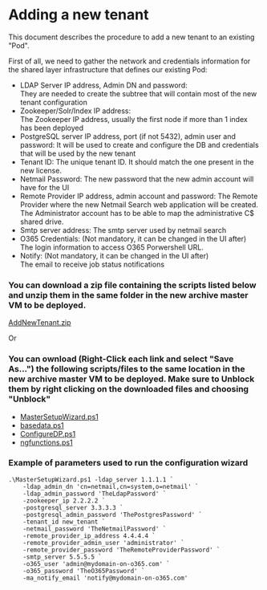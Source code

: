 # Adding a new tenant

This document describes the procedure to add a new tenant to an existing "Pod".  

First of all, we need to gather the network and credentials information for the shared layer infrastructure that defines our existing Pod:  

* LDAP Server IP address, Admin DN and password:  
    They are needed to create the subtree that will contain most of the new tenant configuration
* Zookeeper/Solr/Index IP address:  
    The Zookeeper IP address, usually the first node if more than 1 index has been deployed
* PostgreSQL server IP address, port (if not 5432), admin user and password:
    It will be used to create and configure the DB and credentials that will be used by the new tenant
* Tenant ID: 
    The unique tenant ID. It should match the one present in the new license.  
* Netmail Password: 
    The new password that the new admin account will have for the UI
* Remote Provider IP address, admin account and password:
    The Remote Provider where the new Netmail Search web application will be created.  The Administrator account has to be able to map the administrative C$ shared drive.
* Smtp server address: The smtp server used by netmail search
* O365 Credentials: (Not mandatory, it can be changed in the UI after)  
    The login information to access O365 Porwershell URL.
* Notify: (Not mandatory, it can be changed in the UI after)  
    The email to receive job status notifications


### You can download a zip file containing the scripts listed below and unzip them in the same folder in the new archive master VM to be deployed.

<a href="https://bitbucket.netmail.com/projects/PUB/repos/deployments/raw/scripts/AddNewTenant/AddNewTenant.zip" target="_blank">AddNewTenant.zip</a>

Or


### You can ownload (Right-Click each link and select "Save As...") the following scripts/files to the same location in the new archive master VM to be deployed.  Make sure to Unblock them by right clicking on the downloaded files and choosing "Unblock"

* <a href="https://bitbucket.netmail.com/projects/PUB/repos/deployments/raw/scripts/MasterSetupWizard.ps1" target="_blank">MasterSetupWizard.ps1</a>
* <a href="https://bitbucket.netmail.com/projects/PUB/repos/deployments/raw/scripts/basedata.ps1" target="_blank">basedata.ps1</a>
* <a href="https://bitbucket.netmail.com/projects/PUB/repos/deployments/raw/scripts/ConfigureDP.ps1" target="_blank">ConfigureDP.ps1</a>
* <a href="https://bitbucket.netmail.com/projects/PUB/repos/deployments/raw/scripts/ngfunctions.ps1" target="_blank">ngfunctions.ps1</a>


### Example of parameters used to run the configuration wizard 
```
.\MasterSetupWizard.ps1 -ldap_server 1.1.1.1 `
    -ldap_admin_dn 'cn=netmail,cn=system,o=netmail' `
    -ldap_admin_password 'TheLdapPassword' `
    -zookeeper_ip 2.2.2.2 `
    -postgresql_server 3.3.3.3 `
    -postgresql_admin_password 'ThePostgresPassword' `
    -tenant_id new_tenant `
    -netmail_password 'TheNetmailPassword' `
    -remote_provider_ip_address 4.4.4.4 `
    -remote_provider_admin_user 'administrator' `
    -remote_provider_password 'TheRemoteProviderPassword' `
    -smtp_server 5.5.5.5 `
    -o365_user 'admin@mydomain-on-o365.com' `
    -o365_password 'TheO365Password' `
    -ma_notify_email 'notify@mydomain-on-o365.com'

```